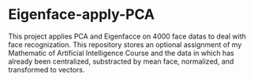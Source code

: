 # Eigenface-apply-PCA
This project applies PCA and Eigenfacce on 4000 face datas to deal with face recognization. This repository stores an optional assignment of my Mathematic of Artificial Intelligence Course and the data in which has already been centralized, substracted by mean face,  normalized, and transformed to vectors.
